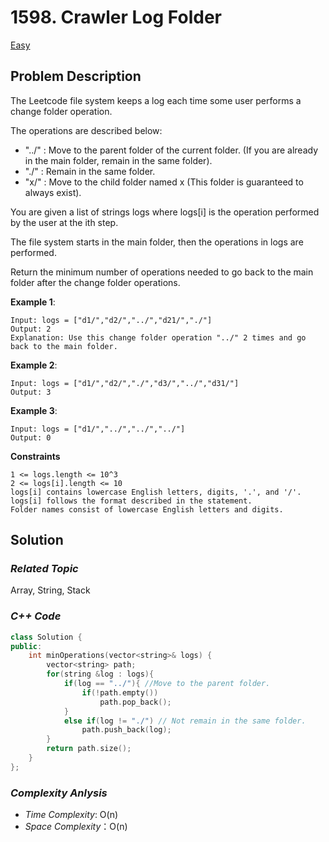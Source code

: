 # 1598. Crawler Log Folder
[Easy](https://leetcode.com/problems/crawler-log-folder/description/)

## Problem Description

The Leetcode file system keeps a log each time some user performs a change folder operation.

The operations are described below:

  - "../" : Move to the parent folder of the current folder. (If you are already in the main folder, remain in the same folder).
  - "./" : Remain in the same folder.
  - "x/" : Move to the child folder named x (This folder is guaranteed to always exist).

You are given a list of strings logs where logs[i] is the operation performed by the user at the ith step.

The file system starts in the main folder, then the operations in logs are performed.

Return the minimum number of operations needed to go back to the main folder after the change folder operations.


**Example 1**:
```
Input: logs = ["d1/","d2/","../","d21/","./"]
Output: 2
Explanation: Use this change folder operation "../" 2 times and go back to the main folder.
```
**Example 2**:
```
Input: logs = ["d1/","d2/","./","d3/","../","d31/"]
Output: 3
```
**Example 3**:
```
Input: logs = ["d1/","../","../","../"]
Output: 0
```

**Constraints**
```
1 <= logs.length <= 10^3
2 <= logs[i].length <= 10
logs[i] contains lowercase English letters, digits, '.', and '/'.
logs[i] follows the format described in the statement.
Folder names consist of lowercase English letters and digits.
```

## Solution

### _Related Topic_
   Array, String, Stack

### _C++ Code_
```cpp
class Solution {
public:
    int minOperations(vector<string>& logs) {
        vector<string> path;
        for(string &log : logs){
            if(log == "../"){ //Move to the parent folder.
                if(!path.empty())
                    path.pop_back();
            }
            else if(log != "./") // Not remain in the same folder.
                path.push_back(log);
        }
        return path.size();
    }
};
```

### _Complexity Anlysis_
- _Time Complexity_: O(n)
- _Space Complexity_：O(n)
